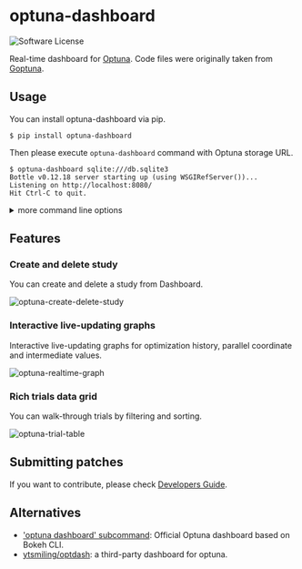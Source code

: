 # optuna-dashboard

![Software License](https://img.shields.io/badge/license-MIT-brightgreen.svg?style=flat-square)

Real-time dashboard for [Optuna](https://github.com/optuna/optuna).
Code files were originally taken from [Goptuna](https://github.com/c-bata/goptuna).

## Usage

You can install optuna-dashboard via pip.

```console
$ pip install optuna-dashboard
```

Then please execute `optuna-dashboard` command with Optuna storage URL.

```
$ optuna-dashboard sqlite:///db.sqlite3
Bottle v0.12.18 server starting up (using WSGIRefServer())...
Listening on http://localhost:8080/
Hit Ctrl-C to quit.
```

<details>

<summary>more command line options</summary>

```console
$ optuna-dashboard -h
usage: optuna-dashboard [-h] [--port PORT] [--host HOST] [--version] [--quiet] storage

Real-time dashboard for Optuna.

positional arguments:
  storage        DB URL (e.g. sqlite:///example.db)

optional arguments:
  -h, --help     show this help message and exit
  --port PORT    port number (default: 8080)
  --host HOST    hostname (default: 127.0.0.1)
  --version, -v  show program's version number and exit
  --quiet, -q    quiet
```

</details>

## Features

### Create and delete study

You can create and delete a study from Dashboard.

![optuna-create-delete-study](https://user-images.githubusercontent.com/5564044/97099702-4107be80-16cf-11eb-9d97-f5ceec98ce52.gif)

### Interactive live-updating graphs

Interactive live-updating graphs for optimization history, parallel coordinate and intermediate values.

![optuna-realtime-graph](https://user-images.githubusercontent.com/5564044/97099797-66e19300-16d0-11eb-826c-6977e3941fb0.gif)

### Rich trials data grid

You can walk-through trials by filtering and sorting.

![optuna-trial-table](https://user-images.githubusercontent.com/5564044/97099599-36005e80-16ce-11eb-929c-8498f6ea09da.gif)

## Submitting patches

If you want to contribute, please check [Developers Guide](./DEVELOPMENT.md).


## Alternatives

* ['optuna dashboard' subcommand](https://optuna.readthedocs.io/en/stable/reference/cli.html#dashboard): Official Optuna dashboard based on Bokeh CLI.
* [ytsmiling/optdash](https://github.com/ytsmiling/optdash): a third-party dashboard for optuna.
